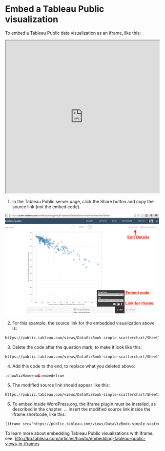 # Embed a Tableau Public visualization

To embed a Tableau Public data visualization as an iframe, like this:

<iframe src="https://public.tableau.com/views/DataVizBook-simple-scatterchart/Sheet1?:showVizHome=no&:embed=true" width="100%" height="500"></iframe>

1) In the Tableau Public server page, click the Share button and copy the source link (not the embed code).

![](TableauPublic-edit-embed.png)

2) For this example, the source link for the embedded visualization above is:

```html
https://public.tableau.com/views/DataVizBook-simple-scatterchart/Sheet1?:embed=y&:display_count=yes&:showTabs=y
```

3) Delete the code after the question mark, to make it look like this:

```html
https://public.tableau.com/views/DataVizBook-simple-scatterchart/Sheet1?
```

4) Add this code to the end, to replace what you deleted above:

```html
:showVizHome=no&:embed=true
```

5) The modified source link should appear like this:

```html
https://public.tableau.com/views/DataVizBook-simple-scatterchart/Sheet1?:showVizHome=no&:embed=true
```

6) To embed inside WordPress.org, the iframe plugin must be installed, as described in the chapter. . .  Insert the modified source link inside the iframe shortcode, like this:
```html
[iframe src="https://public.tableau.com/views/DataVizBook-simple-scatterchart/Sheet1?:showVizHome=no&:embed=true"]
```

To learn more about embedding Tableau Public visualizations with iframe, see: http://kb.tableau.com/articles/howto/embedding-tableau-public-views-in-iframes
